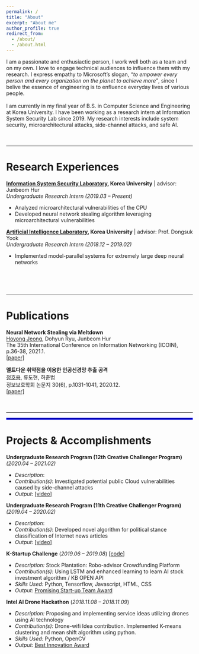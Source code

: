 ```yaml
---
permalink: /
title: "About"
excerpt: "About me"
author_profile: true
redirect_from: 
  - /about/
  - /about.html
---
```


I am a passionate and enthusiactic person, I work well both as a team and on my own. I love to engage technical audiences to influence them with my research. I express empathy to Microsoft’s slogan, *“to empower every person and every organization on the planet to achieve more”*, since I belive the essence of engineering is to enfluence everyday lives of various people.<br>
<br>
I am currently in my final year of B.S. in Computer Science and Engineering at Korea University. I have been working as a research intern at Information System Security Lab since 2019. My research interests include system security, microarchitectural attacks, side-channel attacks, and safe AI.
<br>
<br><br>

---
# Research Experiences
**[Information System Security Laboratory](http://isslab.korea.ac.kr/), Korea University** | advisor: Junbeom Hur<br>
_Undergraduate Research Intern (2019.03 – Present)_<br>
- Analyzed microarchitectural vulnerabilities of the CPU
- Developed neural network stealing algorithm leveraging microarchitectural vulnerabilities

**[Artificial Intelligence Laboratory](http://ai.korea.ac.kr/), Korea University** | advisor: Prof. Dongsuk Yook<br>
_Undergraduate Research Intern (2018.12 – 2019.02)_<br>
- Implemented model-parallel systems for extremely large deep neural networks
<br>
<br><br>

---
# Publications
**Neural Network Stealing via Meltdown**<br>
<u>Hoyong Jeong</u>, Dohyun Ryu, Junbeom Hur<br>
The 35th International Conference on Information Networking (ICOIN), p.36-38, 2021.1.<br>
[[paper]](https://ieeexplore.ieee.org/abstract/document/9333926)

**멜트다운 취약점을 이용한 인공신경망 추출 공격**<br>
<u>정호용</u>, 류도현, 허준범<br>
정보보호학회 논문지 30(6), p.1031-1041, 2020.12.<br>
[[paper]](https://www.dbpia.co.kr/pdf/pdfView.do?nodeId=NODE10510254)
<br>
<br><br>

---

<hr style="border:2px solid blue"> </hr>

# Projects & Accomplishments

	

**Undergraduate Research Program (12th Creative Challenger Program)**  _(2020.04 – 2021.02)_<br>
- _Description_: 
- _Contribution(s)_: Investigated potential public Cloud vulnerabilities caused by side-channel attacks
- _Output_: [[video]](https://)

**Undergraduate Research Program (11th Creative Challenger Program)**  _(2019.04 – 2020.02)_<br>
- _Description_:
- _Contribution(s)_: Developed novel algorithm for political stance classification of Internet news articles  
- _Output_: [[video]](https://youtu.be/mPty8IovFVo)



**K-Startup Challenge**  (_2019.06 – 2019.08_) [[code](https://github.com/hanjae-jea/fintech)]

-   _Description:_  Stock Plantation: Robo-advisor Crowdfunding Platform
-   _Contribution(s):_  Using LSTM and enhanced learning to learn AI stock investment algorithm / KB OPEN API
-   _Skills Used:_  Python, Tensorflow, Javascript, HTML, CSS
-   _Output:_  [Promising Start-up Team Award](https://wkddydpf.github.io/attaches/kstart.pdf)

**Intel AI Drone Hackathon**  (_2018.11.08 – 2018.11.09_)

-   _Description:_  Proposing and implementing service ideas utilizing drones using AI technology
-   _Contribution(s):_  Drone-wifi Idea contribution. Implemented K-means clustering and mean shift algorithm using python.
-   _Skills Used:_  Python, OpenCV
-   _Output:_  [Best Innovation Award](https://wkddydpf.github.io/attaches/intel.pdf)
